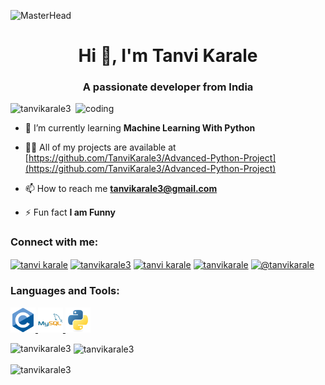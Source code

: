 ![MasterHead](https://1.bp.blogspot.com/-7A4WynwLsMw/XbBpCXG8fHI/AAAAAAAAMt4/uOa1bpLskYgrwGbllhSu2SDj_Mig8SXJQCLcBGAsYHQ/s1600/2000_600px.gif)
<h1 align="center">Hi 👋, I'm Tanvi Karale</h1>
<h3 align="center">A passionate developer from India</h3>

<img align="right" alt="coding" width="400" src="https://user-images.githubusercontent.com/55389276/140866485-8fb1c876-9a8f-4d6a-98dc-08c4981eaf70.gif">

<p align="left"> <img src="https://komarev.com/ghpvc/?username=tanvikarale3&label=Profile%20views&color=0e75b6&style=flat" alt="tanvikarale3" /> </p>

- 🌱 I’m currently learning **Machine Learning With Python**

- 👨‍💻 All of my projects are available at [https://github.com/TanviKarale3/Advanced-Python-Project](https://github.com/TanviKarale3/Advanced-Python-Project)

- 📫 How to reach me **tanvikarale3@gmail.com**

- ⚡ Fun fact **I am Funny**

<h3 align="left">Connect with me:</h3>
<p align="left">
<a href="https://linkedin.com/in/tanvi karale" target="blank"><img align="center" src="https://raw.githubusercontent.com/rahuldkjain/github-profile-readme-generator/master/src/images/icons/Social/linked-in-alt.svg" alt="tanvi karale" height="30" width="40" /></a>
<a href="https://instagram.com/tanvikarale3" target="blank"><img align="center" src="https://raw.githubusercontent.com/rahuldkjain/github-profile-readme-generator/master/src/images/icons/Social/instagram.svg" alt="tanvikarale3" height="30" width="40" /></a>
<a href="https://www.youtube.com/c/tanvi karale" target="blank"><img align="center" src="https://raw.githubusercontent.com/rahuldkjain/github-profile-readme-generator/master/src/images/icons/Social/youtube.svg" alt="tanvi karale" height="30" width="40" /></a>
<a href="https://www.hackerrank.com/tanvikarale" target="blank"><img align="center" src="https://raw.githubusercontent.com/rahuldkjain/github-profile-readme-generator/master/src/images/icons/Social/hackerrank.svg" alt="tanvikarale" height="30" width="40" /></a>
<a href="https://www.hackerearth.com/@tanvikarale" target="blank"><img align="center" src="https://raw.githubusercontent.com/rahuldkjain/github-profile-readme-generator/master/src/images/icons/Social/hackerearth.svg" alt="@tanvikarale" height="30" width="40" /></a>
</p>

<h3 align="left">Languages and Tools:</h3>
<p align="left"> <a href="https://www.cprogramming.com/" target="_blank" rel="noreferrer"> <img src="https://raw.githubusercontent.com/devicons/devicon/master/icons/c/c-original.svg" alt="c" width="40" height="40"/> </a> <a href="https://www.mysql.com/" target="_blank" rel="noreferrer"> <img src="https://raw.githubusercontent.com/devicons/devicon/master/icons/mysql/mysql-original-wordmark.svg" alt="mysql" width="40" height="40"/> </a> <a href="https://www.python.org" target="_blank" rel="noreferrer"> <img src="https://raw.githubusercontent.com/devicons/devicon/master/icons/python/python-original.svg" alt="python" width="40" height="40"/> </a> </p>

<p><img align="left" src="https://github-readme-stats.vercel.app/api/top-langs?username=tanvikarale3&show_icons=true&locale=en&layout=compact" alt="tanvikarale3" /></p>

<p>&nbsp;<img align="center" src="https://github-readme-stats.vercel.app/api?username=tanvikarale3&show_icons=true&locale=en" alt="tanvikarale3" /></p>

<p><img align="center" src="https://github-readme-streak-stats.herokuapp.com/?user=tanvikarale3&" alt="tanvikarale3" /></p>
